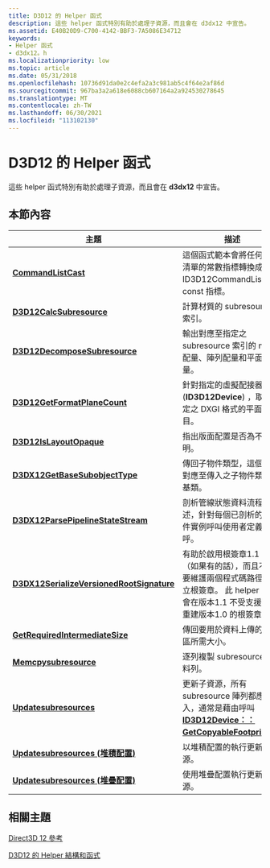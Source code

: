 ```yaml
---
title: D3D12 的 Helper 函式
description: 這些 helper 函式特別有助於處理子資源，而且會在 d3dx12 中宣告。
ms.assetid: E40B20D9-C700-4142-BBF3-7A5086E34712
keywords:
- Helper 函式
- d3dx12。h
ms.localizationpriority: low
ms.topic: article
ms.date: 05/31/2018
ms.openlocfilehash: 10736d91da0e2c4efa2a3c981ab5c4f64e2af86d
ms.sourcegitcommit: 967ba3a2a618e6088cb607164a2a924530278645
ms.translationtype: MT
ms.contentlocale: zh-TW
ms.lasthandoff: 06/30/2021
ms.locfileid: "113102130"
---
```

# <a name="helper-functions-for-d3d12"></a>D3D12 的 Helper 函式

這些 helper 函式特別有助於處理子資源，而且會在 **d3dx12** 中宣告。

## <a name="in-this-section"></a>本節內容



| 主題                                                                                             | 描述                                                                                                                                                                                                                                                |
|---------------------------------------------------------------------------------------------------|------------------------------------------------------------------------------------------------------------------------------------------------------------------------------------------------------------------------------------------------------------|
| [**CommandListCast**](commandlistcast.md)<br/>                                     | 這個函式範本會將任何命令清單的常數指標轉換成 ID3D12CommandList 的 const 指標。<br/>                                                                                                                               |
| [**D3D12CalcSubresource**](d3d12calcsubresource.md)<br/>                                   | 計算材質的 subresource 索引。 <br/>                                                                                                                                                                                                  |
| [**D3D12DecomposeSubresource**](d3d12decomposesubresource.md)<br/>                         | 輸出對應至指定之 subresource 索引的 mip 配量、陣列配量和平面配量。 <br/>                                                                                                                                        |
| [**D3D12GetFormatPlaneCount**](d3d12getformatplanecount.md)<br/>                           | 針對指定的虛擬配接器 (**ID3D12Device**) ，取得指定之 DXGI 格式的平面數目。 <br/>                                                                                                                               |
| [**D3D12IsLayoutOpaque**](d3d12islayoutopaque.md)<br/>                                     | 指出版面配置是否為不透明。<br/>                                                                                                                                                                                                         |
| [**D3DX12GetBaseSubobjectType**](d3dx12getbasesubobjecttype.md)<br/>                       | 傳回子物件類型，這個物件對應至傳入之子物件類型的基類。<br/>                                                                                                                                                  |
| [**D3DX12ParsePipelineStateStream**](d3dx12parsepipelinestream.md)<br/>                    | 剖析管線狀態資料流程描述，針對每個已剖析的子物件實例呼叫使用者定義的回呼。<br/>                                                                                                                                 |
| [**D3DX12SerializeVersionedRootSignature**](d3dx12serializeversionedrootsignature.md)<br/> | 有助於啟用根簽章1.1 功能（如果有的話），而且不需要維護兩個程式碼路徑來建立根簽章。 此 helper 方法會在版本1.1 不受支援時，重建版本1.0 的根簽章。<br/> |
| [**GetRequiredIntermediateSize**](getrequiredintermediatesize.md)<br/>                     | 傳回要用於資料上傳的緩衝區所需大小。 <br/>                                                                                                                                                                              |
| [**Memcpysubresource**](memcpysubresource.md)<br/>                                         | 逐列複製 subresource 資料列。 <br/>                                                                                                                                                                                                               |
| [**Updatesubresources**](updatesubresources1.md)<br/>                                      | 更新子資源，所有 subresource 陣列都應該填入，通常是藉由呼叫 [**ID3D12Device：： GetCopyableFootprints**](/windows/desktop/api/d3d12/nf-d3d12-id3d12device-getcopyablefootprints)。 <br/>                                                                  |
| [**Updatesubresources (堆積配置)**](updatesubresources2.md)<br/>                    | 以堆積配置的執行更新子資源。 <br/>                                                                                                                                                                                    |
| [**Updatesubresources (堆疊配置)**](updatesubresources3.md)<br/>                   | 使用堆疊配置執行更新子資源。 <br/>                                                                                                                                                                                   |



 

## <a name="related-topics"></a>相關主題

<dl> <dt>

[Direct3D 12 參考](direct3d-12-reference.md)
</dt> <dt>

[D3D12 的 Helper 結構和函式](helper-structures-and-functions-for-d3d12.md)
</dt> </dl>

 

 





